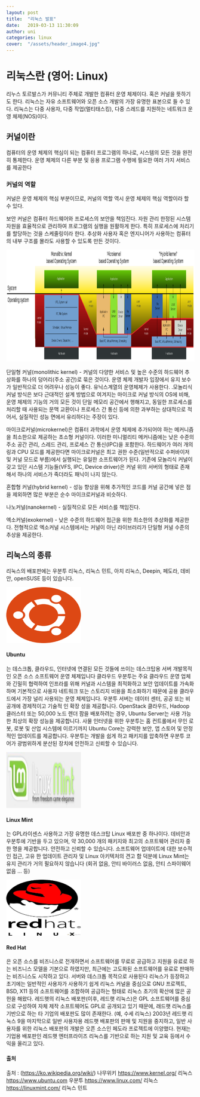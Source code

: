 ```yaml
---
layout: post
title:  "리눅스 발표"
date:   2019-03-13 11:30:09
author: uni
categories: linux
cover:  "/assets/header_image4.jpg"
---
```



<h1>리눅스란 (영어: Linux)</h1>

리누스 토르발스가 커뮤니티 주체로 개발한 컴퓨터 운영 체제이다. 혹은 커널을 뜻하기도 한다. 리눅스는 자유 소프트웨어와 오픈 소스 개발의 가장 유명한 표본으로 들 수 있다. 리눅스는 다중 사용자, 다중 작업(멀티태스킹), 다중 스레드를 지원하는 네트워크 운영 체제(NOS)이다.

<h2>커널이란</h2>

컴퓨터의 운영 체제의 핵심이 되는 컴퓨터 프로그램의 하나로, 시스템의 모든 것을 완전히 통제한다. 운영 체제의 다른 부분 및 응용 프로그램 수행에 필요한 여러 가지 서비스를 제공한다

<h3>커널의 역할</h3>

커널은 운영 체제의 핵심 부분이므로, 커널의 역할 역시 운영 체제의 핵심 역할이라 할 수 있다.

보안
커널은 컴퓨터 하드웨어와 프로세스의 보안을 책임진다.
자원 관리
한정된 시스템 자원을 효율적으로 관리하여 프로그램의 실행을 원활하게 한다. 특히 프로세스에 처리기를 할당하는 것을 스케줄링이라 한다.
추상화
사용자 혹은 엔지니어가 사용하는 컴퓨터의 내부 구조를 몰라도 사용할 수 있도록 만든 것이다.



<img width="1000" height="300" src="/assets/images/kernel.png">


단일형 커널(monolithic kernel) - 커널의 다양한 서비스 및 높은 수준의 하드웨어 추상화를 하나의 덩어리(주소 공간)로 묶은 것이다. 운영 체제 개발자 입장에서 유지 보수가 일반적으로 더 어려우나 성능이 좋다. 유닉스계열의 운영체제가 사용한다.
.모놀리식 커널 방식은 보다 근대적인 설계 방법으로 여겨지는 마이크로 커널 방식의 OS에 비해, 운영 체제의 기능의 거의 모든 것이 단일 메모리 공간에서 행해지고, 동일한 프로세스를 처리할 때 사용되는 문맥 교환이나 프로세스 간 통신 등에 의한 과부하는 상대적으로 적어서, 실질적인 성능 면에서 유리하다는 주장이 있다. 


마이크로커널(microkernel)은 컴퓨터 과학에서 운영 체제에 추가되어야 하는 메커니즘을 최소한으로 제공하는 초소형 커널이다. 이러한 미니멀리티 메커니즘에는 낮은 수준의 주소 공간 관리, 스레드 관리, 프로세스 간 통신(IPC)을 포함한다. 하드웨어가 여러 개의 링과 CPU 모드를 제공한다면 마이크로커널은 최고 권한 수준(일반적으로 수퍼바이저 및 커널 모드로 부름)에서 실행되는 유일한 소프트웨어가 된다. 기존에 모놀리식 커널이 갖고 있던 시스템 기능들(VFS, IPC, Device driver)은 커널 위의 서버의 형태로 존재해서 하나의 서비스가 죽더라도 패닉이 나지 않는다.


혼합형 커널(hybrid kernel) - 성능 향상을 위해 추가적인 코드를 커널 공간에 넣은 점을 제외하면 많은 부분은 순수 마이크로커널과 비슷하다. 

나노커널(nanokernel) - 실질적으로 모든 서비스를 책임진다.

엑소커널(exokernel) - 낮은 수준의 하드웨어 접근을 위한 최소한의 추상화를 제공한다. 전형적으로 엑소커널 시스템에서는 커널이 아닌 라이브러리가 단일형 커널 수준의 추상을 제공한다.


<h2>리눅스의 종류</h2>

리눅스의 배포판에는 우분투 리눅스, 리눅스 민트, 아치 리눅스, Deepin, 페도라, 데비안, openSUSE 등이 있습니다.


 <img width="200" height="150" src="/assets/images/ubt.png">


<h4>Ubuntu</h4>

는 데스크톱, 클라우드, 인터넷에 연결된 모든 것들에 쓰이는 데스크탑용 서버 개발목적인 오픈 소스 소프트웨어 운영 체제입니다 
클라우드 우분투는 주요 클라우드 운영 업체와 긴밀히 협력하여 인프라를 위해 커널과 시스템을 최적화하고 보안 업데이트를 가속화하며 기본적으로 사용자 네트워크 또는 스토리지 비용을 최소화하기 때문에 공용 클라우드에서 가장 널리 사용되는 운영 체제입니다.
우분투 서버는 데이터 센터, 공공 또는 비공개에 경제적이고 기술적 인 확장 성을 제공합니다. OpenStack 클라우드, Hadoop 클러스터 또는 50,000 노드 렌더 팜을 배포하려는 경우, Ubuntu Server는 사용 가능한 최상의 확장 성능을 제공합니다.
사물 인터넷을 위한 우분투는 홈 컨트롤에서 무인 로봇, 로봇 및 산업 시스템에 이르기까지 Ubuntu Core는 강력한 보안, 앱 스토어 및 안정적인 업데이트를 제공합니다. 우분투는 개발을 쉽게 하고 패키지를 압축하면 우분투 코어가 광범위하게 분산된 장치에 안전하고 신뢰할 수 있습니다.

<img height="150" width="200" src="/assets/images/mint.jpg">


<h4>Linux Mint</h4>

는 GPL라이센스 사용하고 가장 유명한 데스크탑 Linux 배포판 중 하나이다. 데비안과 우분투에 기반을 두고 있으며, 약 30,000 개의 패키지와 최고의 소프트웨어 관리자 중 한 명을 제공합니다. 안전하고 신뢰할 수 있습니다. 소프트웨어 업데이트에 대한 보수적 인 접근, 고유 한 업데이트 관리자 및 Linux 아키텍처의 견고 함 덕분에 Linux Mint는 유지 관리가 거의 필요하지 않습니다 (회귀 없음, 안티 바이러스 없음, 안티 스파이웨어 없음 ... 등)


 <img height="150" width="200" src="/assets/images/rh.png">


<h4>Red Hat</h4>

은 오픈 소스를 비즈니스로 전개하면서 소프트웨어를 무료로 공급하고 지원을 유료로 하는 비즈니스 모델을 기본으로 하였지만, 최근에는 고도화된 소프트웨어를 유료로 판매하는 비즈니스도 시작하고 있다. 서버와 데스크톱 목적으로 사용된다
리눅스가 등장하고 초기에는 일반적인 사용자가 사용하기 쉽게 리눅스 커널을 중심으로 GNU 프로젝트, BSD, X11 등의 소프트웨어를 조합하여 공급하는 형태로 리눅스 초기의 확산에 많은 공헌을 해왔다.
레드햇의 리눅스 배포판(이후, 레드햇 리눅스)은 GPL 소프트웨어를 중심으로 구성하여 자체 제작 소프트웨어도 GPL로 공개되고 있기 때문에, 래드햇 리눅스를 기반으로 하는 타 기업의 배포판도 많이 존재한다. (예, 수세 리눅스)
2003년 레드햇 리눅스 9을 마지막으로 일반 사용자용 레드햇 배포판의 판매 및 지원을 중지하고, 일반 사용자를 위한 리눅스 배포판의 개발은 오픈 소스인 페도라 프로젝트에 이양했다. 현재는 기업용 배포판인 레드햇 엔터프라이즈 리눅스를 기반으로 하는 지원 및 교육 등에서 수익을 올리고 있다.




<H4>출처</H4>


출처 : (https://ko.wikipedia.org/wiki/)	나무위키
https://www.kernel.org/   			리눅스	
https://www.ubuntu.com			우분투
https://www.linux.com/			리눅스
https://linuxmint.com/			리눅스 민트








